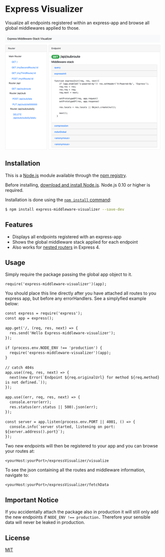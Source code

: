# Express Visualizer

Visualize all endpoints registered within an express-app and browse all global middlewares applied to those.

<img src="https://raw.githubusercontent.com/LuiSlacker/express-visualizer/master/example_screenshot.png" alt="Drawing" style="width: 800px;"/>

## Installation

This is a [Node.js](https://nodejs.org/en/) module available through the
[npm registry](https://www.npmjs.com/).

Before installing, [download and install Node.js](https://nodejs.org/en/download/).
Node.js 0.10 or higher is required.

Installation is done using the
[`npm install` command](https://docs.npmjs.com/getting-started/installing-npm-packages-locally):

```bash
$ npm install express-middleware-visualizer --save-dev
```
## Features

* Displays all endpoints registered with an express-app
* Shows the global middleware stack applied for each endpoint
* Also works for [nested routers](http://expressjs.com/en/4x/api.html#router) in Express 4.

## Usage

Simply require the package passing the global app object to it.

```
require('express-middleware-visualizer')(app);
````

You should place this line directly after you have attached all routes to you express app, but before any errorHandlers.
See a simplyfied example below:

```
const express = require('express');
const app = express();

app.get('/, (req, res, next) => {
  res.send('Hello Express-middleware-visualizer');
});

if (process.env.NODE_ENV !== 'production') {
  require('express-middleware-visualizer')(app);
}

// catch 404s
app.use((req, res, next) => {
  next(new Error(`Endpoint ${req.originalUrl} for method ${req.method} is not defined.`));
});

app.use((err, req, res, next) => {
  console.error(err);
  res.status(err.status || 500).json(err);
});

const server = app.listen(process.env.PORT || 4001, () => {
  console.info(`server started, listening on port: ${server.address().port}`);
});
```

Two new endpoints will then be registered to your app and you can browse your routes at:
```
<yourHost:yourPort>/expressVisualizer/visualize
```

To see the json containing all the routes and middleware information, navigate to:
```
<yourHost:yourPort>/expressVisualizer/fetchData
```

## Important Notice

If you accidentally attach the package also in production it will still only add the new endpoints if ``NODE_ENV !== production.`` Therefore your sensible data will never be leaked in production.

## License

  [MIT](LICENSE)
